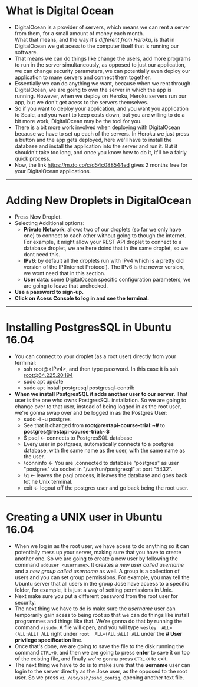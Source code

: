 # What is Digital Ocean
* DigitalOcean is a provider of servers, which means we can rent a server from them, for a small amount of money each month.  
What that means, and the way it's *different from Heroku*, is that in DigitalOcean we get acess to the computer itself that is running our software.  
* That means we can do things like change the users, add more programs to run in the server simultaneously, as opposed to just our application, we can change security parameters, we can potentially even deploy our application to many servers and connect them together.
* Essentially we can do anything we want, because when we rent through DigitalOcean, we are going to own the server in which the app is running. However, when we deploy on Heroku, Heroku servers run our app, but we don't get acess to the servers themselves.
* So if you want to deploy your application, and you want you application to Scale, and you want to keep costs down, but you are willing to do a bit more work, DigitalOcean may be the tool for you.
* There is a bit more work involved when deploying with DigitalOcean because we have to set up each of the servers. In Heroku we just press a button and the app gets deployed, here we'll have to install the database and install the application into the server and run it. But it shouldn't take too long, and once you know how to do it, it'll be a fairly quick process.
* Now, the link https://m.do.co/c/d54c088544ed gives 2 months free for your DigitalOcean applications.  
---
# Adding New Droplets in DigitalOcean
* Press New Droplet.
* Selecting Additional options:
    * **Private Network**: allows two of our droplets (so far we only have one) to connect to each other without going to though the internet. For example, it might allow your REST API droplet to connect to a database droplet, we are here doind that in the same droplet, so we dont need this.
    * **IPv6**: by default all the droplets run with IPv4 which is a pretty old version of the IP(Internet Protocol). The IPv6 is the newer version, we wont need that in this section.
    * **User data**: some DigitalOcean specific configuration parameters, we are going to leave that unchecked.
* **Use a password to sign-up.**  
* **Click on Acess Console to log in and see the terminal.**
---
# Installing PostgresSQL in Ubuntu 16.04
* You can connect to your droplet (as a root user) directly from your terminal:
    * ssh root@\<IPv4\>, and then type password. In this case it is ssh root@64.225.20.194
    * sudo apt update
    * sudo apt install postgresql postgresql-contrib
* **When we install PostgresSQL it adds another user to our server**. That user is the one who owns PostgresSQL installation. So we are going to change over to that user, instead of being logged in as the root user, we're gonna swap over and be logged in as the Postgres User:
    * sudo -i -u postgres
    * See that it changed from **root@restapi-course-trial:~#** to **postgres@restapi-course-trial:~$**
    * $ psql <- connects to PostgresSQL database
    * Every user in postgraes, automatically connects to a postgres database, with the same name as the user, with the same name as the user.
    * \conninfo <- You are ,connected to database "postgres" as user "postgres" via socket in "/var/run/postgresql" at port "5432".
    * \q <- leaves the psql process, it leaves the database and goes back tot he Unix terminal.
    * exit <- logout off the postgres user and go back being the root user.  
---
# Creating a UNIX user in Ubuntu 16.04
* When we log in as the root user, we have acess to do anything so it can potentially mess up your server, making sure that you have to create another one. So we are going to create a new user by following the command ```adduser <username>```. It creates a *new user called username* and a *new group called username* as well. A group is a collection of users and you can set group permissions. For example, you may tell the Ubuntu server that all users in the group Jose have access to a specific folder, for example, it is just a way of setting permissions in Unix.
* Next make sure you put a different password from the root user for security.
* The next thing we have to do is make sure the *username* user can temporarily gain acess to being root so that we can do things like install programmes and things like that. We're gonna do that by running the command ```visudo```. A file will open, and you will type ```wesley  ALL=(ALL:ALL) ALL```
right under ```root  ALL=(ALL:ALL) ALL``` under the **# User privilege specification** line.
* Once that's done, we are going to save the file to the disk running the command ```CTRL+O```, and then we are going to press  **enter** to save it on top of the existing file, and finally we're gonna press ```CTRL+X``` to exit.
* The next thing we have to do is to make sure that the **uername** user can login to the server directly as the Jose user, as the opposed to the root user. So we press ```vi /etc/ssh/sshd_config```, opening another text file.